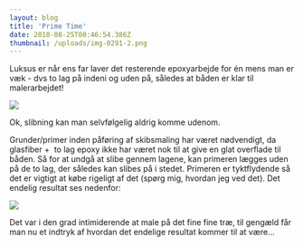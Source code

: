 ```yaml
---
layout: blog
title: 'Prime Time'
date: 2018-08-25T00:46:54.386Z
thumbnail: /uploads/img-0291-2.png
---
```


Luksus er n&aring;r ens far laver det resterende epoxyarbejde for &eacute;n mens man er v&aelig;k - dvs to lag p&aring; indeni og uden p&aring;, s&aring;ledes at b&aring;den er klar til malerarbejdet!

![](/uploads/img-0271.png)

Ok, slibning kan man selvf&oslash;lgelig aldrig komme udenom.

Grunder/primer inden p&aring;f&oslash;ring af skibsmaling har v&aelig;ret n&oslash;dvendigt, da glasfiber +&nbsp; to lag epoxy ikke har v&aelig;ret nok til at give en glat overflade til b&aring;den. S&aring; for at undg&aring; at slibe gennem lagene, kan primeren l&aelig;gges uden p&aring; de to lag, der s&aring;ledes kan slibes p&aring; i stedet. Primeren er tyktflydende s&aring; det er vigtigt at k&oslash;be rigeligt af det (sp&oslash;rg mig, hvordan jeg ved det). Det endelig resultat ses nedenfor:

![](/uploads/img-0291-2.png)

Det var i den grad intimiderende at male p&aring; det fine fine tr&aelig;, til geng&aelig;ld f&aring;r man nu et indtryk af hvordan det endelige resultat kommer til at v&aelig;re...
